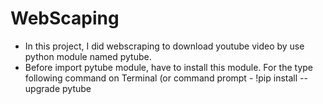 # WebScaping
- In this project, I did webscraping to download youtube video by use python module named pytube.
- Before import pytube module, have to install this module. For the type following command on Terminal (or command prompt -
!pip install --upgrade pytube
